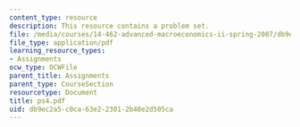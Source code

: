 ```yaml
---
content_type: resource
description: This resource contains a problem set.
file: /media/courses/14-462-advanced-macroeconomics-ii-spring-2007/db9ec2a5c0ca63e223012b48e2d505ca_ps4.pdf
file_type: application/pdf
learning_resource_types:
- Assignments
ocw_type: OCWFile
parent_title: Assignments
parent_type: CourseSection
resourcetype: Document
title: ps4.pdf
uid: db9ec2a5-c0ca-63e2-2301-2b48e2d505ca
---
```

